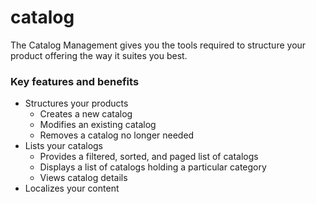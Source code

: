 # catalog

The Catalog Management gives you the tools required to structure your product offering the way it suites you best.

### Key features and benefits

* Structures your products  
  * Creates a new catalog  
  * Modifies an existing catalog  
  * Removes a catalog no longer needed  
* Lists your catalogs  
  * Provides a filtered, sorted, and paged list of catalogs  
  * Displays a list of catalogs holding a particular category  
  * Views catalog details  
* Localizes your content  


